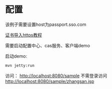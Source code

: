 # 配置

该例子需要设置host为passport.sso.com

[证书导入https教程](http://blog.csdn.net/u010475041/article/details/77931867)

需要启动配置中心、cas服务、客户端demo

启动demo:
```cmd
mvn jetty:run
```

访问：
[http://localhost:8080/sample](http://localhost:8080/sample)
不需登录访问
[http://localhost:8080/sample/zhangsan.jsp](http://localhost:8080/sample/zhangsan.jsp)
